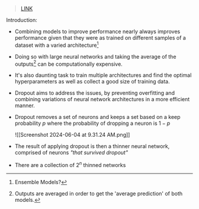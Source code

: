 > [LINK](https://jmlr.org/papers/volume15/srivastava14a/srivastava14a.pdf)

Introduction:

- Combining models to improve performance nearly always improves performance given that they were as trained on different samples of a dataset with a varied architecture[^1]
- Doing so with large neural networks and taking the average of the outputs[^2] can be computationally expensive.
- It's also daunting task to train multiple architectures and find the optimal hyperparameters as well as collect a good size of training data.

- Dropout aims to address the issues, by preventing overfitting and combining variations of neural network architectures in a more efficient manner.
- Dropout removes a set of neurons and keeps a set based on a keep probability $p$ where the probability of dropping a neuron is $1-p$

	![[Screenshot 2024-06-04 at 9.31.24 AM.png]]

- The result of applying dropout is then a thinner neural network, comprised of neurons *"that survived dropout"*
- There are a collection of $2^n$ thinned networks 

[^1]: Ensemble Models?
[^2]: Outputs are averaged in order to get the 'average prediction' of both models.